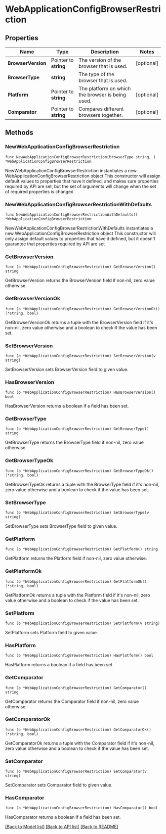 # WebApplicationConfigBrowserRestriction

## Properties

Name | Type | Description | Notes
------------ | ------------- | ------------- | -------------
**BrowserVersion** | Pointer to **string** | The version of the browser that is used. | [optional] 
**BrowserType** | **string** | The type of the browser that is used. | 
**Platform** | Pointer to **string** | The platform on which the browser is being used. | [optional] 
**Comparator** | Pointer to **string** | Compares different browsers together. | [optional] 

## Methods

### NewWebApplicationConfigBrowserRestriction

`func NewWebApplicationConfigBrowserRestriction(browserType string, ) *WebApplicationConfigBrowserRestriction`

NewWebApplicationConfigBrowserRestriction instantiates a new WebApplicationConfigBrowserRestriction object
This constructor will assign default values to properties that have it defined,
and makes sure properties required by API are set, but the set of arguments
will change when the set of required properties is changed

### NewWebApplicationConfigBrowserRestrictionWithDefaults

`func NewWebApplicationConfigBrowserRestrictionWithDefaults() *WebApplicationConfigBrowserRestriction`

NewWebApplicationConfigBrowserRestrictionWithDefaults instantiates a new WebApplicationConfigBrowserRestriction object
This constructor will only assign default values to properties that have it defined,
but it doesn't guarantee that properties required by API are set

### GetBrowserVersion

`func (o *WebApplicationConfigBrowserRestriction) GetBrowserVersion() string`

GetBrowserVersion returns the BrowserVersion field if non-nil, zero value otherwise.

### GetBrowserVersionOk

`func (o *WebApplicationConfigBrowserRestriction) GetBrowserVersionOk() (*string, bool)`

GetBrowserVersionOk returns a tuple with the BrowserVersion field if it's non-nil, zero value otherwise
and a boolean to check if the value has been set.

### SetBrowserVersion

`func (o *WebApplicationConfigBrowserRestriction) SetBrowserVersion(v string)`

SetBrowserVersion sets BrowserVersion field to given value.

### HasBrowserVersion

`func (o *WebApplicationConfigBrowserRestriction) HasBrowserVersion() bool`

HasBrowserVersion returns a boolean if a field has been set.

### GetBrowserType

`func (o *WebApplicationConfigBrowserRestriction) GetBrowserType() string`

GetBrowserType returns the BrowserType field if non-nil, zero value otherwise.

### GetBrowserTypeOk

`func (o *WebApplicationConfigBrowserRestriction) GetBrowserTypeOk() (*string, bool)`

GetBrowserTypeOk returns a tuple with the BrowserType field if it's non-nil, zero value otherwise
and a boolean to check if the value has been set.

### SetBrowserType

`func (o *WebApplicationConfigBrowserRestriction) SetBrowserType(v string)`

SetBrowserType sets BrowserType field to given value.


### GetPlatform

`func (o *WebApplicationConfigBrowserRestriction) GetPlatform() string`

GetPlatform returns the Platform field if non-nil, zero value otherwise.

### GetPlatformOk

`func (o *WebApplicationConfigBrowserRestriction) GetPlatformOk() (*string, bool)`

GetPlatformOk returns a tuple with the Platform field if it's non-nil, zero value otherwise
and a boolean to check if the value has been set.

### SetPlatform

`func (o *WebApplicationConfigBrowserRestriction) SetPlatform(v string)`

SetPlatform sets Platform field to given value.

### HasPlatform

`func (o *WebApplicationConfigBrowserRestriction) HasPlatform() bool`

HasPlatform returns a boolean if a field has been set.

### GetComparator

`func (o *WebApplicationConfigBrowserRestriction) GetComparator() string`

GetComparator returns the Comparator field if non-nil, zero value otherwise.

### GetComparatorOk

`func (o *WebApplicationConfigBrowserRestriction) GetComparatorOk() (*string, bool)`

GetComparatorOk returns a tuple with the Comparator field if it's non-nil, zero value otherwise
and a boolean to check if the value has been set.

### SetComparator

`func (o *WebApplicationConfigBrowserRestriction) SetComparator(v string)`

SetComparator sets Comparator field to given value.

### HasComparator

`func (o *WebApplicationConfigBrowserRestriction) HasComparator() bool`

HasComparator returns a boolean if a field has been set.


[[Back to Model list]](../README.md#documentation-for-models) [[Back to API list]](../README.md#documentation-for-api-endpoints) [[Back to README]](../README.md)


